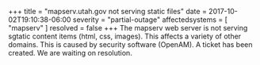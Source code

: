 +++
title = "mapserv.utah.gov not serving static files"
date = 2017-10-02T19:10:38-06:00
severity = "partial-outage"
affectedsystems = [
  "mapserv"
]
resolved = false
+++
The mapserv web server is not serving sgtatic content items (html, css, images). This affects a variety of other domains. This is caused by security software (OpenAM). A ticket has been created. We are waiting on resolution.
